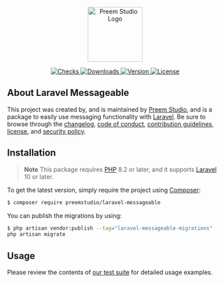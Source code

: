 <p align="center">
    <a href="https://preem.studio" target="_blank">
        <img src="https://raw.githubusercontent.com/PreemStudio/assets/main/logo-text.svg" width="128" alt="Preem Studio Logo" />
    </a>
</p>

<p align="center">
    <a href="https://github.com/PreemStudio/laravel-messageable/actions">
        <img src="https://badge.sh/github/check-runs/PreemStudio/laravel-messageable" alt="Checks" />
    </a>
    <a href="https://packagist.org/packages/preemstudio/laravel-messageable">
        <img src="https://badge.sh/packagist/downloads/PreemStudio/laravel-messageable" alt="Downloads" />
    </a>
    <a href="https://packagist.org/packages/preemstudio/laravel-messageable">
        <img src="https://badge.sh/packagist/version/PreemStudio/laravel-messageable" alt="Version" />
    </a>
    <a href="https://packagist.org/packages/preemstudio/laravel-messageable">
        <img src="https://badge.sh/packagist/license/PreemStudio/laravel-messageable" alt="License" />
    </a>
</p>

## About Laravel Messageable

This project was created by, and is maintained by [Preem Studio](https://github.com/PreemStudio), and is a package to easily use messaging functionality with [Laravel](https://laravel.com/). Be sure to browse through the [changelog](CHANGELOG.md), [code of conduct](.github/CODE_OF_CONDUCT.md), [contribution guidelines](.github/CONTRIBUTING.md), [license](LICENSE), and [security policy](.github/SECURITY.md).

## Installation

> **Note**
> This package requires [PHP](https://www.php.net/) 8.2 or later, and it supports [Laravel](https://laravel.com/) 10 or later.

To get the latest version, simply require the project using [Composer](https://getcomposer.org/):

```bash
$ composer require preemstudio/laravel-messageable
```

You can publish the migrations by using:

```bash
$ php artisan vendor:publish --tag="laravel-messageable-migrations"
php artisan migrate
```

## Usage

Please review the contents of [our test suite](/tests) for detailed usage examples.
